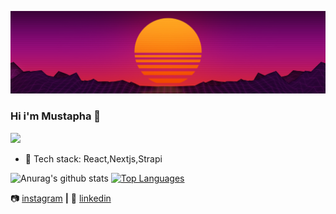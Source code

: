 ![alt text](https://raw.githubusercontent.com/MustaphaAlioglou/MustaphaAlioglou/master/Sun.jpg)
### Hi i'm Mustapha 👋
![](https://vistr.dev/badge?repo=MustaphaAlioglou.MustaphaAlioglou)
- 🌱 Tech stack: React,Nextjs,Strapi


![Anurag's github stats](https://github-readme-stats.vercel.app/api?username=MustaphaAlioglou&theme=calm&show_icons=true)
[![Top Languages](https://github-readme-stats.vercel.app/api/top-langs/?username=MustaphaAlioglou&layout=compact&show_icons=true&theme=calm)](https://github.com/anuraghazra/github-readme-stats)


📷 [instagram][instagram] **|** 
👔 [linkedin][linkedin]

[banner]: https://raw.githubusercontent.com/MustaphaAlioglou/MustaphaAlioglou/master/Sun.jpg
[instagram]: https://www.instagram.com/mustapha_sz/
[linkedin]: https://www.linkedin.com/in/mustapha-alioglou/
